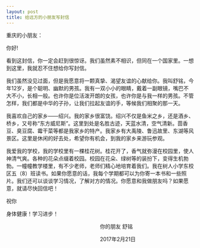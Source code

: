 ```yaml
---
layout: post
title: 给远方的小朋友写封信
---
```



重庆的小朋友：

你好!

看到这封信，你一定会赶到很惊讶。我们虽然素不相识，但同在一个国家里。一想到这里，我就忍不住想给你写封信。

我们虽然没见过面，但是我愿意将一颗真挚、渴望友谊的心献给你。我叫舒铭，今年12岁，是个聪明、幽默的男孩。我有一双小小的眼睛，戴着一副眼镜，嘴巴不大不小，长相一般。也许你是位活泼开朗的女孩，也许你是与我一样的男孩。不管怎样，我们都是中华的子孙，让我们拉起友谊的手，等候我们相聚的那一天。

我喜欢自己的家乡——绍兴。我的家乡很富饶。绍兴不仅是鱼米之乡，还是酒乡、桥乡，又号称“东方威尼斯”。这里到处是名胜古迹，天蓝水清，空气清新。茴香豆、臭豆腐、霉干菜等都是我家乡的特产。我家乡有大禹陵、鲁迅故里、东湖等风景区。这里是休闲的好去处，希望你有机会，到我的家乡来游玩参观。

我爱我的学校，我的学校里有一棵桂花树。桂花开了，香气就弥漫在校园里，使人神清气爽。各种的花朵点缀着校园。校园在花朵、绿树等的装扮下，变得生机勃勃。一幢幢教学楼里，有不少老师，老师们精心地培育着我们。我在树人小学东校区五（8）班读书。如果你愿意的话，我每个学期都可以为你寄一本书和一些照片。我们还可以谈谈学习情况，了解对方的情况。你愿意和我做朋友吗？如果愿意，就请尽快回信吧！

祝你

身体健康！学习进步！

　　　　　　　　　　　　　　　　　　你的朋友  舒铭

　　　　　　　　　　　　　　　　　　2017年2月21日
